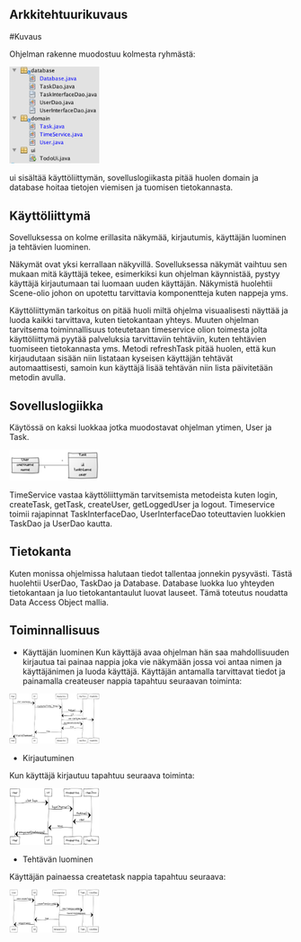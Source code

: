 ## Arkkitehtuurikuvaus

#Kuvaus

Ohjelman rakenne muodostuu kolmesta ryhmästä:

<img src="https://github.com/Muisku/ot-harjoitustyo/blob/master/kuvat/arkkitehtuuri.png" width="160">

ui sisältää käyttöliittymän, sovelluslogiikasta pitää huolen domain ja database hoitaa tietojen viemisen ja tuomisen tietokannasta.

## Käyttöliittymä

Sovelluksessa on kolme erillasita näkymää, kirjautumis, käyttäjän luominen ja tehtävien luominen.

Näkymät ovat yksi kerrallaan näkyvillä. Sovelluksessa näkymät vaihtuu sen mukaan mitä käyttäjä tekee, esimerkiksi kun ohjelman käynnistää, pystyy käyttäjä kirjautumaan tai luomaan uuden käyttäjän. Näkymistä huolehtii Scene-olio johon on upotettu tarvittavia komponentteja kuten nappeja yms.

Käyttöliittymän tarkoitus on pitää huoli miltä ohjelma visuaalisesti näyttää ja luoda kaikki tarvittava, kuten tietokantaan yhteys. Muuten ohjelman tarvitsema toiminnallisuus toteutetaan timeservice olion toimesta jolta käyttöliittymä pyytää palveluksia tarvittaviin tehtäviin, kuten tehtävien tuomiseen tietokannasta yms. Metodi refreshTask pitää huolen, että kun kirjaudutaan sisään niin listataan kyseisen käyttäjän tehtävät automaattisesti, samoin kun käyttäjä lisää tehtävän niin lista päivitetään metodin avulla.

## Sovelluslogiikka

Käytössä on kaksi luokkaa jotka muodostavat ohjelman ytimen, User ja Task.

<img src="https://github.com/Muisku/ot-harjoitustyo/blob/master/kuvat/luokat.png" width="160">

TimeService vastaa käyttöliittymän tarvitsemista metodeista kuten login, createTask, getTask, createUser, getLoggedUser ja logout. Timeservice toimii rajapinnat TaskInterfaceDao, UserInterfaceDao toteuttavien luokkien TaskDao ja UserDao kautta.

## Tietokanta

Kuten monissa ohjelmissa halutaan tiedot tallentaa jonnekin pysyvästi. Tästä huolehtii UserDao, TaskDao ja Database. Database luokka luo yhteyden tietokantaan ja luo tietokantantaulut luovat lauseet. Tämä toteutus noudatta Data Access Object mallia.

## Toiminnallisuus

* Käyttäjän luominen
Kun käyttäjä avaa ohjelman hän saa mahdollisuuden kirjautua tai painaa nappia joka vie näkymään jossa voi antaa nimen ja käyttäjänimen ja luoda käyttäjä. Käyttäjän antamalla tarvittavat tiedot ja painamalla createuser nappia tapahtuu seuraavan toiminta:

<img src="https://github.com/Muisku/ot-harjoitustyo/blob/master/kuvat/luok%C3%A4ytt%C3%A4j%C3%A4.png" width="160">

* Kirjautuminen

Kun käyttäjä kirjautuu tapahtuu seuraava toiminta:

<img src="https://github.com/Muisku/ot-harjoitustyo/blob/master/kuvat/kirjautuminen.png" width="160">

* Tehtävän luominen

Käyttäjän painaessa createtask nappia tapahtuu seuraava:

<img src="https://github.com/Muisku/ot-harjoitustyo/blob/master/kuvat/teht%C3%A4v%C3%A4nluominen.png" width="160">
